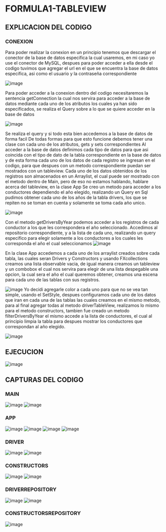 # FORMULA1-TABLEVIEW

## EXPLICACION DEL CODIGO

### CONEXION
Para poder realizar la conexion en un principio tenemos que descargar el conector de la base de datos especifica la cual usaremos, en mi caso yo use el conector de MySQL, despues para poder acceder a ella desde el codigo tuvimos que agregar el url en el que se encuentra la base de datos especifica, asi como el usuario y la contraseña correspondiente

![image](https://github.com/kenyba15/FORMULA1-TABLEVIEW/assets/168501498/95469a54-5d37-4e0a-bde0-e6a54fb13c0c)

Para poder acceder a la conexion dentro del codigo necesitaremos la sentencia getConnection la cual nos servira para acceder a la base de datos mediante cada uno de los atributos los cuales ya han sido especificados, se realiza el Query sobre a lo que se quiere acceder en la base de datos

![image](https://github.com/kenyba15/FORMULA1-TABLEVIEW/assets/168501498/f595f5d1-08e1-4b7f-a351-5fc1f01f0536)

Se realiza el query y si todo esta bien accedemos a la base de datos de forma facil
De todas formas para que esto funcione debemos tener una clase con cada uno de los atributos, gets y sets correspondientes
Al acceder a la base de datos definimos cada tipo de datos para que asi coincida con el tipo de dato de la tabla correspondiente en la base de datos y de esta forma cada uno de los datos de cada registro se ingresan en el codigo, para que despues con un metodo correspondiente puedan ser mostrados con un tableview.
Cada uno de los datos obtenidos de los registros son almacenados en un Arraylist, el cual puede ser mostrado con el metodo dentro de Main, pero de eso no estamos hablando, hablare acerca del tableview, en la clase App
Se creo un metodo para acceder a los conductores dependiendo el año elegido, realizando un Query en Sql pudimos obtener cada uno de los años de la tabla drivers, los que se repiten no se toman en cuenta y solamente se toma cada año unico.

![image](https://github.com/kenyba15/FORMULA1-TABLEVIEW/assets/168501498/1f41e413-e886-4a01-bf5b-9c177896ffcc)

Con el metodo getDriversByYear podemos acceder a los registros de cada conductor a los que les correspondera el año seleccionado.
Accedimos al repositorio correspondiente, y a la lista de cada uno, realizando un query especifico para elegir solamente a los conductores a los cuales les corresponda el año el cual seleccionamos
![image](https://github.com/kenyba15/FORMULA1-TABLEVIEW/assets/168501498/c86ed754-5c06-4e1c-a868-810cea628288)

En la clase App accedemos a cada uno de los arraylist creados sobre cada tabla, las cuales seran Drivers y Constructors y usando FXcollections creamos una lista observable vacia, de igual manera creamos un tableview y un combobox el cual nos servira para elegir de una lista despegable una opcion, la cual sera el año el cual queremos obtener, creamos una escena para cada uno de las tablas con sus registros.

![image](https://github.com/kenyba15/FORMULA1-TABLEVIEW/assets/168501498/119c5774-bf95-45a1-bbbe-37527dc44d9b)
Yo decidi agregarle color a cada uno para que no se vea tan simple, usando el SetStyle, despues configuramos cada uno de los datos que iran en cada una de las tablas las cuales creamos en el mismo metodo, para al final agregar todas al metodo driverTableView, realizamos lo mismo para el metodo constructors, tambien fue creado un metodo filterDriversByYear el mismo accede a la lista de conductores, el cual al principio limpia la tabla para despues mostrar los conductores que correspondan al año elegido.

![image](https://github.com/kenyba15/FORMULA1-TABLEVIEW/assets/168501498/fff0177e-60dc-47c8-bcef-bc29ac8160ea)


## EJECUCION
![image](https://github.com/kenyba15/FORMULA1-TABLEVIEW/assets/168501498/9f65e2f1-8e55-4245-8abd-68c78905b403)


## CAPTURAS DEL CODIGO
### MAIN
![image](https://github.com/kenyba15/FORMULA1-TABLEVIEW/assets/168501498/0814cf46-8293-4649-ac60-f67084b93ec1)
![image](https://github.com/kenyba15/FORMULA1-TABLEVIEW/assets/168501498/e2492d04-8986-4223-b2b8-cea52a228b67)

### APP
![image](https://github.com/kenyba15/FORMULA1-TABLEVIEW/assets/168501498/c4bb6f33-e531-4fe2-aa07-23fe2877d9af)
![image](https://github.com/kenyba15/FORMULA1-TABLEVIEW/assets/168501498/99d0c7ac-1143-4589-8129-6efde8984c53)
![image](https://github.com/kenyba15/FORMULA1-TABLEVIEW/assets/168501498/790f3c44-bec0-48d0-ba33-ef2e05b96d92)
![image](https://github.com/kenyba15/FORMULA1-TABLEVIEW/assets/168501498/3c1a8123-262c-4afa-aa51-6149b3c142e1)

### DRIVER
![image](https://github.com/kenyba15/FORMULA1-TABLEVIEW/assets/168501498/6b8ebd5c-fc8e-4c5b-906f-b76f39dd1169)
![image](https://github.com/kenyba15/FORMULA1-TABLEVIEW/assets/168501498/bcac802d-7e59-4d07-b4fc-5d17c4fc9380)

### CONSTRUCTORS
![image](https://github.com/kenyba15/FORMULA1-TABLEVIEW/assets/168501498/0ccf35b1-dbf2-4193-98ee-28b4ace51b4b)
![image](https://github.com/kenyba15/FORMULA1-TABLEVIEW/assets/168501498/bb4b133b-cf4b-4e8c-812a-a672fd8ff798)

### DRIVERREPOSITORY
![image](https://github.com/kenyba15/FORMULA1-TABLEVIEW/assets/168501498/7effdec7-d72c-45d3-98ac-22f10a430084)
![image](https://github.com/kenyba15/FORMULA1-TABLEVIEW/assets/168501498/96476187-24bf-48bc-89d5-5f067567f3d3)

### CONSTRUCTORSREPOSITORY
![image](https://github.com/kenyba15/FORMULA1-TABLEVIEW/assets/168501498/7cf27c1d-39c8-40af-952f-d30561f72dc2)
